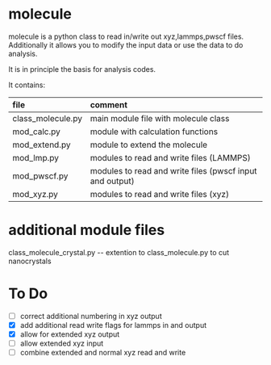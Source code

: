 molecule
=========

molecule is a python class to read in/write out xyz,lammps,pwscf files.  
Additionally it allows you to modify the input data or use the data to
do analysis.  

It is in principle the basis for analysis codes.  
  
It contains:  

file              | comment
:-----------------|:-----------------------------------------
class_molecule.py | main module file with molecule class
mod_calc.py       | module with calculation functions
mod_extend.py	  | module to extend the molecule
mod_lmp.py	      | modules to read and write files (LAMMPS)
mod_pwscf.py	  | modules to read and write files (pwscf input and output)
mod_xyz.py        | modules to read and write files (xyz)

additional module files
=========================
class_molecule_crystal.py -- extention to class_molecule.py to cut nanocrystals

To Do
=====
- [ ] correct additional numbering in xyz output
- [X] add additional read write flags for lammps in and output
- [X] allow for extended xyz output
- [ ] allow extended xyz input
- [ ] combine extended and normal xyz read and write
